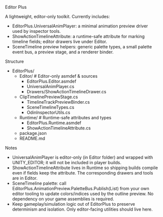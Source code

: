 Editor Plus

A lightweight, editor-only toolkit. Currently includes:

- EditorPlus.UniversalAnimPlayer: a minimal animation preview driver used by inspector tools.
- ShowActionTimelineAttribute: a runtime-safe attribute for marking timeline fields; editor drawers live under Editor.
- SceneTimeline preview helpers: generic palette types, a small palette event bus, a preview stage, and a renderer binder.

Structure
- EditorPlus/
  - Editor/                     # Editor-only asmdef & sources
    - EditorPlus.Editor.asmdef
    - UniversalAnimPlayer.cs
    - Drawers/ShowActionTimelineDrawer.cs
  - ClipTimelinePreviewStage.cs
    - TimelineTrackPreviewBinder.cs
    - SceneTimelineTypes.cs
    - OdinInspectorUtils.cs
  - Runtime/                    # Runtime-safe attributes and types
    - EditorPlus.Runtime.asmdef
    - ShowActionTimelineAttribute.cs
  - package.json
  - README.md

Notes
- UniversalAnimPlayer is editor-only (in Editor folder) and wrapped with UNITY_EDITOR; it will not be included in player builds.
- ShowActionTimelineAttribute lives in Runtime so shipping builds compile even if fields keep the attribute. The corresponding drawers and tools are in Editor.
- SceneTimeline palette: call EditorPlus.AnimationPreview.PaletteBus.Publish(List<PaletteEntry>) from your own editor tooling to update colors/indices used by the outline preview. No dependency on your game assemblies is required.
- Keep gameplay/simulation logic out of EditorPlus to preserve determinism and isolation. Only editor-facing utilities should live here.
